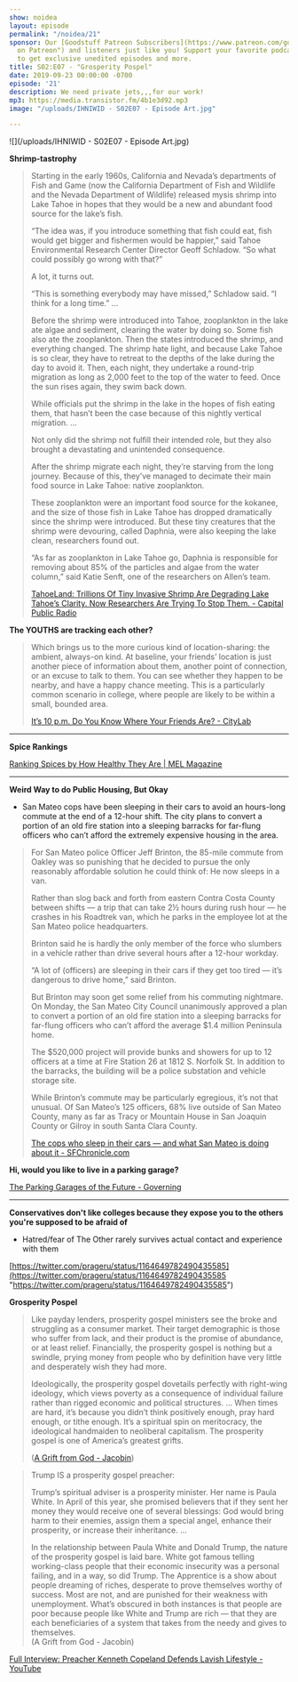 ```yaml
---
show: noidea
layout: episode
permalink: "/noidea/21"
sponsor: Our [Goodstuff Patreon Subscribers](https://www.patreon.com/goodstuff "Goodstuff
  on Patreon") and listeners just like you! Support your favorite podcasts directly
  to get exclusive unedited episodes and more.
title: S02:E07 - "Grosperity Pospel"
date: 2019-09-23 00:00:00 -0700
episode: '21'
description: We need private jets,,,for our work!
mp3: https://media.transistor.fm/4b1e3d92.mp3
image: "/uploads/IHNIWID - S02E07 - Episode Art.jpg"

---
```

![](/uploads/IHNIWID - S02E07 - Episode Art.jpg)

**Shrimp-tastrophy**

> Starting in the early 1960s, California and Nevada’s departments of Fish and Game (now the California Department of Fish and Wildlife and the Nevada Department of Wildlife) released mysis shrimp into Lake Tahoe in hopes that they would be a new and abundant food source for the lake’s fish.
>
> “The idea was, if you introduce something that fish could eat, fish would get bigger and fishermen would be happier,” said Tahoe Environmental Research Center Director Geoff Schladow. “So what could possibly go wrong with that?”
>
> A lot, it turns out.
>
> “This is something everybody may have missed,” Schladow said. “I think for a long time.” ...
>
> Before the shrimp were introduced into Tahoe, zooplankton in the lake ate algae and sediment, clearing the water by doing so. Some fish also ate the zooplankton. Then the states introduced the shrimp, and everything changed. The shrimp hate light, and because Lake Tahoe is so clear, they have to retreat to the depths of the lake during the day to avoid it. Then, each night, they undertake a round-trip migration as long as 2,000 feet to the top of the water to feed. Once the sun rises again, they swim back down.
>
> While officials put the shrimp in the lake in the hopes of fish eating them, that hasn’t been the case because of this nightly vertical migration. ...
>
> Not only did the shrimp not fulfill their intended role, but they also brought a devastating and unintended consequence.
>
> After the shrimp migrate each night, they’re starving from the long journey. Because of this, they’ve managed to decimate their main food source in Lake Tahoe: native zooplankton.
>
> These zooplankton were an important food source for the kokanee, and the size of those fish in Lake Tahoe has dropped dramatically since the shrimp were introduced. But these tiny creatures that the shrimp were devouring, called Daphnia, were also keeping the lake clean, researchers found out.
>
> “As far as zooplankton in Lake Tahoe go, Daphnia is responsible for removing about 85% of the particles and algae from the water column,” said Katie Senft, one of the researchers on Allen’s team.
>
> [TahoeLand: Trillions Of Tiny Invasive Shrimp Are Degrading Lake Tahoe’s Clarity. Now Researchers Are Trying To Stop Them. - Capital Public Radio](https://projects.capradio.org/tahoeland-shrimp/)

**The YOUTHS are tracking each other?**

> Which brings us to the more curious kind of location-sharing: the ambient, always-on kind. At baseline, your friends’ location is just another piece of information about them, another point of connection, or an excuse to talk to them. You can see whether they happen to be nearby, and have a happy chance meeting. This is a particularly common scenario in college, where people are likely to be within a small, bounded area.
>
> [It’s 10 p.m. Do You Know Where Your Friends Are? - CityLab](https://www.citylab.com/life/2019/08/its-10-pm-do-you-know-where-your-friends-are/596494/)

***

**Spice Rankings**

[Ranking Spices by How Healthy They Are | MEL Magazine](https://melmagazine.com/en-us/story/ranking-spices-by-how-healthy-they-are)

***

**Weird Way to do Public Housing, But Okay**

* San Mateo cops have been sleeping in their cars to avoid an hours-long commute at the end of a 12-hour shift. The city plans to convert a portion of an old fire station into a sleeping barracks for far-flung officers who can’t afford the extremely expensive housing in the area.

> For San Mateo police Officer Jeff Brinton, the 85-mile commute from Oakley was so punishing that he decided to pursue the only reasonably affordable solution he could think of: He now sleeps in a van.
>
> Rather than slog back and forth from eastern Contra Costa County between shifts — a trip that can take 2½ hours during rush hour — he crashes in his Roadtrek van, which he parks in the employee lot at the San Mateo police headquarters.
>
> Brinton said he is hardly the only member of the force who slumbers in a vehicle rather than drive several hours after a 12-hour workday.
>
> “A lot of (officers) are sleeping in their cars if they get too tired — it’s dangerous to drive home,” said Brinton.
>
> But Brinton may soon get some relief from his commuting nightmare. On Monday, the San Mateo City Council unanimously approved a plan to convert a portion of an old fire station into a sleeping barracks for far-flung officers who can’t afford the average $1.4 million Peninsula home.
>
> The $520,000 project will provide bunks and showers for up to 12 officers at a time at Fire Station 26 at 1812 S. Norfolk St. In addition to the barracks, the building will be a police substation and vehicle storage site.
>
> While Brinton’s commute may be particularly egregious, it’s not that unusual. Of San Mateo’s 125 officers, 68% live outside of San Mateo County, many as far as Tracy or Mountain House in San Joaquin County or Gilroy in south Santa Clara County.
>
> [The cops who sleep in their cars — and what San Mateo is doing about it - SFChronicle.com](https://www.sfchronicle.com/bayarea/article/San-Mateo-s-housing-crisis-response-Barracks-14364939.php?psid=ig6v&utm_source=Essential+California&utm_campaign=363b022259-EMAIL_CAMPAIGN_2016_12_12_COPY_01&utm_medium=email&utm_term=0_6e35f7f85b-363b022259-82666953)

**Hi, would you like to live in a parking garage?**

[The Parking Garages of the Future - Governing](https://www.governing.com/topics/transportation-infrastructure/gov-garages.html)

***

**Conservatives don't like colleges because they expose you to the others you're supposed to be afraid of**

* Hatred/fear of The Other rarely survives actual contact and experience with them

[https://twitter.com/prageru/status/1164649782490435585](https://twitter.com/prageru/status/1164649782490435585 "https://twitter.com/prageru/status/1164649782490435585")

**Grosperity Pospel**

> Like payday lenders, prosperity gospel ministers see the broke and struggling as a consumer market. Their target demographic is those who suffer from lack, and their product is the promise of abundance, or at least relief. Financially, the prosperity gospel is nothing but a swindle, prying money from people who by definition have very little and desperately wish they had more.
>
> Ideologically, the prosperity gospel dovetails perfectly with right-wing ideology, which views poverty as a consequence of individual failure rather than rigged economic and political structures. ... When times are hard, it’s because you didn’t think positively enough, pray hard enough, or tithe enough. It’s a spiritual spin on meritocracy, the ideological handmaiden to neoliberal capitalism. The prosperity gospel is one of America’s greatest grifts.
>
> ([A Grift from God - Jacobin](https://www.jacobinmag.com/2019/08/megachurches-prosperity-gospel-capitalism-gene-lingerfelt-donald-trump))

> Trump IS a prosperity gospel preacher:
>
> Trump’s spiritual adviser is a prosperity minister. Her name is Paula White. In April of this year, she promised believers that if they sent her money they would receive one of several blessings: God would bring harm to their enemies, assign them a special angel, enhance their prosperity, or increase their inheritance. ...
>
> In the relationship between Paula White and Donald Trump, the nature of the prosperity gospel is laid bare. White got famous telling working-class people that their economic insecurity was a personal failing, and in a way, so did Trump. The Apprentice is a show about people dreaming of riches, desperate to prove themselves worthy of success. Most are not, and are punished for their weakness with unemployment. What’s obscured in both instances is that people are poor because people like White and Trump are rich — that they are each beneficiaries of a system that takes from the needy and gives to themselves.  
> (A Grift from God - Jacobin)

[Full Interview: Preacher Kenneth Copeland Defends Lavish Lifestyle - YouTube](https://www.youtube.com/watch?v=9LtF34MrsfI)